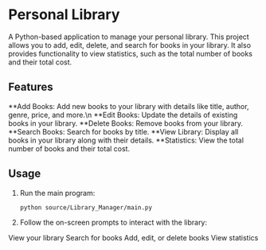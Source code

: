 # Personal Library
A Python-based application to manage your personal library. This project allows you to add, edit, delete, and search for books in your library. It also provides functionality to view statistics, such as the total number of books and their total cost.
## Features
**Add Books: Add new books to your library with details like title, author, genre, price, and more.\n
**Edit Books: Update the details of existing books in your library.
**Delete Books: Remove books from your library.
**Search Books: Search for books by title.
**View Library: Display all books in your library along with their details.
**Statistics: View the total number of books and their total cost.

## Usage
1. Run the main program:
   ```bash
   python source/Library_Manager/main.py

2. Follow the on-screen prompts to interact with the library:

View your library
Search for books
Add, edit, or delete books
View statistics

